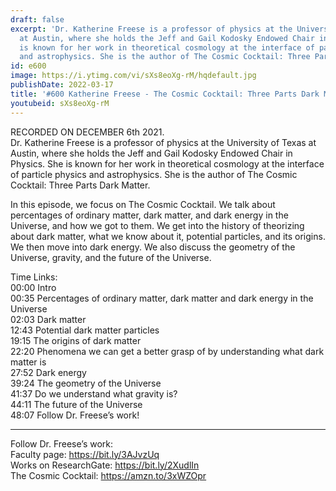 ```yaml
---
draft: false
excerpt: 'Dr. Katherine Freese is a professor of physics at the University of Texas
  at Austin, where she holds the Jeff and Gail Kodosky Endowed Chair in Physics. She
  is known for her work in theoretical cosmology at the interface of particle physics
  and astrophysics. She is the author of The Cosmic Cocktail: Three Parts Dark Matter.'
id: e600
image: https://i.ytimg.com/vi/sXs8eoXg-rM/hqdefault.jpg
publishDate: 2022-03-17
title: '#600 Katherine Freese - The Cosmic Cocktail: Three Parts Dark Matter'
youtubeid: sXs8eoXg-rM
---
```

RECORDED ON DECEMBER 6th 2021.  
Dr. Katherine Freese is a professor of physics at the University of Texas at Austin, where she holds the Jeff and Gail Kodosky Endowed Chair in Physics. She is known for her work in theoretical cosmology at the interface of particle physics and astrophysics. She is the author of The Cosmic Cocktail: Three Parts Dark Matter.

In this episode, we focus on The Cosmic Cocktail. We talk about percentages of ordinary matter, dark matter, and dark energy in the Universe, and how we got to them. We get into the history of theorizing about dark matter, what we know about it, potential particles, and its origins. We then move into dark energy. We also discuss the geometry of the Universe, gravity, and the future of the Universe.

Time Links:  
00:00 Intro  
00:35  Percentages of ordinary matter, dark matter and dark energy in the Universe  
02:03  Dark matter  
12:43  Potential dark matter particles  
19:15  The origins of dark matter  
22:20  Phenomena we can get a better grasp of by understanding what dark matter is  
27:52  Dark energy  
39:24  The geometry of the Universe  
41:37  Do we understand what gravity is?  
44:11  The future of the Universe  
48:07  Follow Dr. Freese’s work!

---

Follow Dr. Freese’s work:  
Faculty page: https://bit.ly/3AJvzUq  
Works on ResearchGate: https://bit.ly/2XudlIn  
The Cosmic Cocktail: https://amzn.to/3xWZOpr
